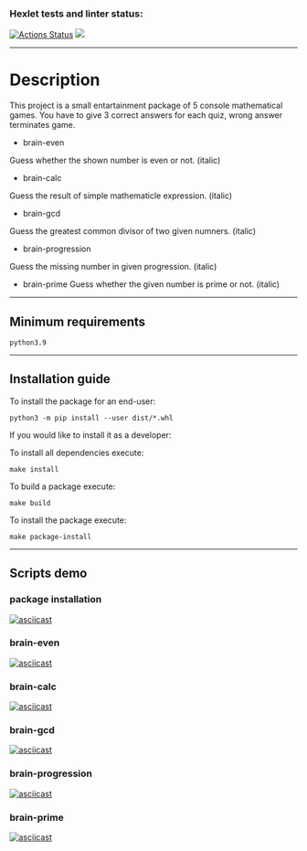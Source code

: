 ### Hexlet tests and linter status:
[![Actions Status](https://github.com/SHArtyom/python-project-49/workflows/hexlet-check/badge.svg)](https://github.com/SHArtyom/python-project-49/actions)
<a href="https://codeclimate.com/github/SHArtyom/python-project-49/maintainability"><img src="https://api.codeclimate.com/v1/badges/3b50867d543831c0e321/maintainability" /></a>
____

# Description

This project is a small entartainment package of 5 console mathematical games.
You have to give 3 correct answers for each quiz, wrong answer terminates game.

- brain-even

Guess whether the shown number is even or not. (italic)

- brain-calc

Guess the result of simple mathematicle expression. (italic)

- brain-gcd

Guess the greatest common divisor of two given numners. (italic)

- brain-progression

Guess the missing number in given progression. (italic)

- brain-prime
Guess whether the given number is prime or not. (italic)
____

## Minimum requirements

`python3.9`
____

## Installation guide

To install the package for an end-user:

`python3 -m pip install --user dist/*.whl`

If you would like to install it as a developer:

To install all dependencies execute:

`make install`

To build a package execute:

`make build`

To install the package execute:

`make package-install`
____

## Scripts demo

### package installation

[![asciicast](https://asciinema.org/a/dSiVu20g0aHv1jX2eQjGRs5ps.svg)](https://asciinema.org/a/dSiVu20g0aHv1jX2eQjGRs5ps)

### brain-even

[![asciicast](https://asciinema.org/a/kNIr1rpq8h3P2sxisdfncE1GD.svg)](https://asciinema.org/a/kNIr1rpq8h3P2sxisdfncE1GD)

### brain-calc

[![asciicast](https://asciinema.org/a/ykJGNq4aotUwUhtBIe3XYEI3T.svg)](https://asciinema.org/a/ykJGNq4aotUwUhtBIe3XYEI3T)

### brain-gcd

[![asciicast](https://asciinema.org/a/bMatxmXo6aITVpKoP3k48GpHu.svg)](https://asciinema.org/a/bMatxmXo6aITVpKoP3k48GpHu)

### brain-progression

[![asciicast](https://asciinema.org/a/6BmlvTjr8CUFFb2E1PWqZNRl5.svg)](https://asciinema.org/a/6BmlvTjr8CUFFb2E1PWqZNRl5)

### brain-prime

[![asciicast](https://asciinema.org/a/N7i3zWTiFJNLeiNByE7gB9ceX.svg)](https://asciinema.org/a/N7i3zWTiFJNLeiNByE7gB9ceX)
